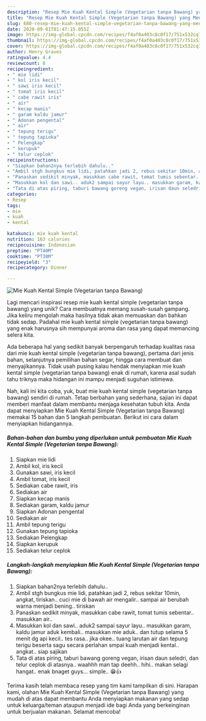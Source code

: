 ```yaml
---
description: "Resep Mie Kuah Kental Simple (Vegetarian tanpa Bawang) yang Menggugah Selera"
title: "Resep Mie Kuah Kental Simple (Vegetarian tanpa Bawang) yang Menggugah Selera"
slug: 680-resep-mie-kuah-kental-simple-vegetarian-tanpa-bawang-yang-menggugah-selera
date: 2020-09-01T01:47:15.055Z
image: https://img-global.cpcdn.com/recipes/f4af0a403c8c0f17/751x532cq70/mie-kuah-kental-simple-vegetarian-tanpa-bawang-foto-resep-utama.jpg
thumbnail: https://img-global.cpcdn.com/recipes/f4af0a403c8c0f17/751x532cq70/mie-kuah-kental-simple-vegetarian-tanpa-bawang-foto-resep-utama.jpg
cover: https://img-global.cpcdn.com/recipes/f4af0a403c8c0f17/751x532cq70/mie-kuah-kental-simple-vegetarian-tanpa-bawang-foto-resep-utama.jpg
author: Henry Graves
ratingvalue: 4.4
reviewcount: 8
recipeingredient:
- " mie lidi"
- " kol iris kecil"
- " sawi iris kecil"
- " tomat iris kecil"
- " cabe rawit iris"
- " air"
- " kecap manis"
- " garam kaldu jamur"
- " Adonan pengental"
- " air"
- " tepung terigu"
- " tepung tapioka"
- " Pelengkap"
- " kerupuk"
- " telur ceplok"
recipeinstructions:
- "Siapkan bahan2nya terlebih dahulu.."
- "Ambil stgh bungkus mie lidi, patahkan jadi 2, rebus sekitar 10min, angkat, tiriskan.. cuci mie di bawah air mengalir.. sampai air berubah warna menjadi bening.. tiriskan"
- "Panaskan sedikit minyak, masukkan cabe rawit, tomat tumis sebentar.. masukkan air.."
- "Masukkan kol dan sawi.. aduk2 sampai sayur layu.. masukkan garam, kaldu jamur aduk kembali.. masukkan mie aduk.. dan tutup selama 5 menit dg api kecil.. tes rasa.. jika okee.. tuang larutan air dan tepung terigu beserta sagu secara perlahan smpai kuah menjadi kental.. angkat.. siap sajikan"
- "Tata di atas piring, taburi bawang goreng vegan, irisan daun seledri, dan telur ceplok di atasnya.. waahhh man tap deehh.. hihi.. makan selagi hangat.. enak bnaget guys... simple.. 😁👍"
categories:
- Resep
tags:
- mie
- kuah
- kental

katakunci: mie kuah kental 
nutrition: 163 calories
recipecuisine: Indonesian
preptime: "PT40M"
cooktime: "PT38M"
recipeyield: "3"
recipecategory: Dinner

---
```



![Mie Kuah Kental Simple (Vegetarian tanpa Bawang)](https://img-global.cpcdn.com/recipes/f4af0a403c8c0f17/751x532cq70/mie-kuah-kental-simple-vegetarian-tanpa-bawang-foto-resep-utama.jpg)

Lagi mencari inspirasi resep mie kuah kental simple (vegetarian tanpa bawang) yang unik? Cara membuatnya memang susah-susah gampang. Jika keliru mengolah maka hasilnya tidak akan memuaskan dan bahkan tidak sedap. Padahal mie kuah kental simple (vegetarian tanpa bawang) yang enak harusnya sih mempunyai aroma dan rasa yang dapat memancing selera kita.

Ada beberapa hal yang sedikit banyak berpengaruh terhadap kualitas rasa dari mie kuah kental simple (vegetarian tanpa bawang), pertama dari jenis bahan, selanjutnya pemilihan bahan segar, hingga cara membuat dan menyajikannya. Tidak usah pusing kalau hendak menyiapkan mie kuah kental simple (vegetarian tanpa bawang) enak di rumah, karena asal sudah tahu triknya maka hidangan ini mampu menjadi suguhan istimewa.




Nah, kali ini kita coba, yuk, buat mie kuah kental simple (vegetarian tanpa bawang) sendiri di rumah. Tetap berbahan yang sederhana, sajian ini dapat memberi manfaat dalam membantu menjaga kesehatan tubuh kita. Anda dapat menyiapkan Mie Kuah Kental Simple (Vegetarian tanpa Bawang) memakai 15 bahan dan 5 langkah pembuatan. Berikut ini cara dalam menyiapkan hidangannya.

<!--inarticleads1-->

##### Bahan-bahan dan bumbu yang diperlukan untuk pembuatan Mie Kuah Kental Simple (Vegetarian tanpa Bawang):

1. Siapkan  mie lidi
1. Ambil  kol, iris kecil
1. Gunakan  sawi, iris kecil
1. Ambil  tomat, iris kecil
1. Sediakan  cabe rawit, iris
1. Sediakan  air
1. Siapkan  kecap manis
1. Sediakan  garam, kaldu jamur
1. Siapkan  Adonan pengental
1. Sediakan  air
1. Ambil  tepung terigu
1. Gunakan  tepung tapioka
1. Sediakan  Pelengkap
1. Siapkan  kerupuk
1. Sediakan  telur ceplok




<!--inarticleads2-->

##### Langkah-langkah menyiapkan Mie Kuah Kental Simple (Vegetarian tanpa Bawang):

1. Siapkan bahan2nya terlebih dahulu..
1. Ambil stgh bungkus mie lidi, patahkan jadi 2, rebus sekitar 10min, angkat, tiriskan.. cuci mie di bawah air mengalir.. sampai air berubah warna menjadi bening.. tiriskan
1. Panaskan sedikit minyak, masukkan cabe rawit, tomat tumis sebentar.. masukkan air..
1. Masukkan kol dan sawi.. aduk2 sampai sayur layu.. masukkan garam, kaldu jamur aduk kembali.. masukkan mie aduk.. dan tutup selama 5 menit dg api kecil.. tes rasa.. jika okee.. tuang larutan air dan tepung terigu beserta sagu secara perlahan smpai kuah menjadi kental.. angkat.. siap sajikan
1. Tata di atas piring, taburi bawang goreng vegan, irisan daun seledri, dan telur ceplok di atasnya.. waahhh man tap deehh.. hihi.. makan selagi hangat.. enak bnaget guys... simple.. 😁👍




Terima kasih telah membaca resep yang tim kami tampilkan di sini. Harapan kami, olahan Mie Kuah Kental Simple (Vegetarian tanpa Bawang) yang mudah di atas dapat membantu Anda menyiapkan makanan yang sedap untuk keluarga/teman ataupun menjadi ide bagi Anda yang berkeinginan untuk berjualan makanan. Selamat mencoba!
